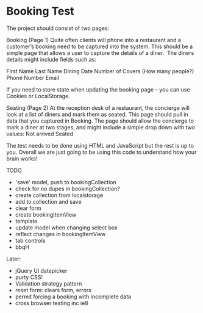 Booking Test
============

The project should consist of two pages:

Booking (Page 1)
Quite often clients will phone into a restaurant and a customer’s booking need to be captured into the system.
This should be a simple page that allows a user to capture the details of a diner.  The diners details might include fields such as:

First Name
Last Name
Dining Date
Number of Covers (How many people?)
Phone Number
Email

If you need to store state when updating the booking page – you can use Cookies or LocalStorage.

Seating (Page 2)
At the reception desk of a restaurant, the concierge will look at a list of diners and mark them as seated.
This page should pull in data that you captured in Booking.
The page should allow the concierge to mark a diner at two stages, and might include a simple drop down with two values:
Not arrived
Seated


The test needs to be done using HTML and JavaScript but the rest is up to you.
Overall we are just going to be using this code to understand how your brain works!


TODO
- 'save' model, push to bookingCollection
- check for no dupes in bookingCollection?
- create collection from localstorage
- add to collection and save
- clear form
- create bookingItemView
- template
- update model when changing select box
- reflect changes in bookingItemView
- tab controls
- bbqH

Later:
- jQuery UI datepicker
- purty CSS!
- Validation strategy pattern
- reset form: clears form, errors
- permit forcing a booking with incomplete data
- cross browser testing inc ie8
